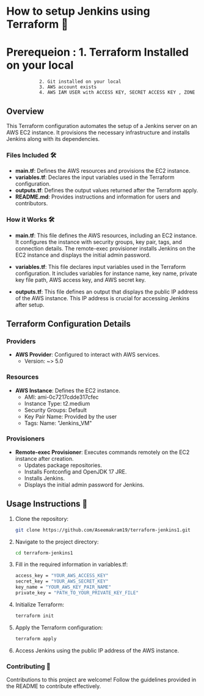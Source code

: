 # How to setup Jenkins using Terraform 🚀

# Prerequeion : 1. Terraform Installed on your local 
                2. Git installed on your local 
                3. AWS account exists
                4. AWS IAM USER with ACCESS KEY, SECRET ACCESS KEY , ZONE

## Overview

This Terraform configuration automates the setup of a Jenkins server on an AWS EC2 instance. It provisions the necessary infrastructure and installs Jenkins along with its dependencies.


### Files Included 🛠️

- **main.tf**: Defines the AWS resources and provisions the EC2 instance.
- **variables.tf**: Declares the input variables used in the Terraform configuration.
- **outputs.tf**: Defines the output values returned after the Terraform apply.
- **README.md**: Provides instructions and information for users and contributors.

### How it Works 🛠️
- **main.tf**: This file defines the AWS resources, including an EC2 instance. It configures the instance with security groups, key pair, tags, and connection details. The remote-exec provisioner installs Jenkins on the EC2 instance and displays the initial admin password.

- **variables.tf**: This file declares input variables used in the Terraform configuration. It includes variables for instance name, key name, private key file path, AWS access key, and AWS secret key.

- **outputs.tf**: This file defines an output that displays the public IP address of the AWS instance. This IP address is crucial for accessing Jenkins after setup.


## Terraform Configuration Details

### Providers

- **AWS Provider**: Configured to interact with AWS services.
  - Version: ~> 5.0

### Resources

- **AWS Instance**: Defines the EC2 instance.
  - AMI: ami-0c7217cdde317cfec
  - Instance Type: t2.medium
  - Security Groups: Default
  - Key Pair Name: Provided by the user
  - Tags: Name: "Jenkins_VM"

### Provisioners

- **Remote-exec Provisioner**: Executes commands remotely on the EC2 instance after creation.
  - Updates package repositories.
  - Installs Fontconfig and OpenJDK 17 JRE.
  - Installs Jenkins.
  - Displays the initial admin password for Jenkins.

## Usage Instructions 📝

1. Clone the repository:

   ```bash
   git clone https://github.com/Aseemakram19/terraform-jenkins1.git

2. Navigate to the project directory:
   ```bash
   cd terraform-jenkins1

3. Fill in the required information in variables.tf:
   ```bash
   access_key = "YOUR_AWS_ACCESS_KEY"
   secret_key = "YOUR_AWS_SECRET_KEY"
   key_name = "YOUR_AWS_KEY_PAIR_NAME"
   private_key = "PATH_TO_YOUR_PRIVATE_KEY_FILE"     


4. Initialize Terraform:
   ```bash
   terraform init

6. Apply the Terraform configuration:
   ```bash
   terraform apply

7. Access Jenkins using the public IP address of the AWS instance.

### Contributing 🤝
Contributions to this project are welcome! Follow the guidelines provided in the README to contribute effectively.

